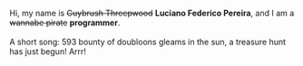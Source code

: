 Hi, my name is ~~Guybrush Threepwood~~ **Luciano Federico Pereira**, and I am a ~~wannabe pirate~~ **programmer**.<br><br>A short song: 593 bounty of doubloons gleams in the sun, a treasure hunt has just begun! Arrr!
